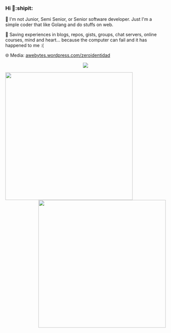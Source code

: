### Hi 👋:shipit:

👀 I'm not Junior, Semi Senior, or Senior software developer. Just I'm a simple coder that like Golang and do stuffs on web.

🔖 Saving experiences in blogs, repos, gists, groups, chat servers, online courses, mind and heart... because the computer can fail and it has happened to me :(

🌐 Media: [awebytes.wordpress.com/zeroidentidad](https://awebytes.wordpress.com/zeroidentidad)

<p align="center">
  <img align='center' src="https://visitor-badge.laobi.icu/badge?page_id=zeroidentidad.visitor-badge">
</p>

<p align="center">
  <img align="left" src="https://github-readme-stats.vercel.app/api?username=zeroidentidad&show_icons=true&theme=dark" width="400">
  <img align="right" src="https://github-readme-stats.vercel.app/api/top-langs/?username=zeroidentidad&layout=compact&theme=dark&langs_count=10&hide=css,scss,html,java,kotlin,objective-c,less,typescript,ruby,starlark,vue,tsql,assembly,hack,python,makefile,perl,c,shell,batchfile,smarty,php,dockerfile,c%2B%2B" width="400"/>
</p>
